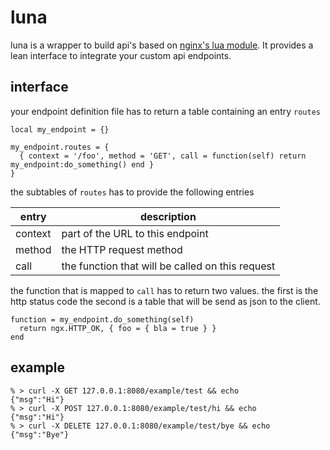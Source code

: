 # luna

luna is a wrapper to build api's based on [nginx's lua module](https://github.com/openresty/lua-nginx-module).
It provides a lean interface to integrate your custom api endpoints.

## interface

your endpoint definition file has to return a table containing an entry `routes`

    local my_endpoint = {}

    my_endpoint.routes = {
      { context = '/foo', method = 'GET', call = function(self) return my_endpoint:do_something() end }
    }

the subtables of `routes` has to provide the following entries

| entry   | description                                      |
| ------- | ------------------------------------------------ |
| context | part of the URL to this endpoint                 |
| method  | the HTTP request method                          |
| call    | the function that will be called on this request |

the function that is mapped to `call` has to return two values.
the first is the http status code the second is a table that will be send
as json to the client.

    function = my_endpoint.do_something(self)
      return ngx.HTTP_OK, { foo = { bla = true } }
    end

## example

    % > curl -X GET 127.0.0.1:8080/example/test && echo      
    {"msg":"Hi"}
    % > curl -X POST 127.0.0.1:8080/example/test/hi && echo  
    {"msg":"Hi"}
    % > curl -X DELETE 127.0.0.1:8080/example/test/bye && echo
    {"msg":"Bye"}
